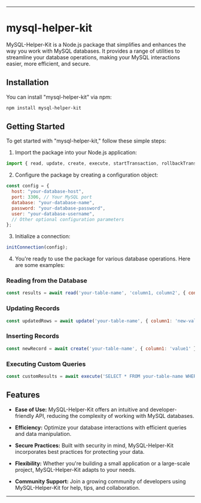 
---

# mysql-helper-kit

MySQL-Helper-Kit is a Node.js package that simplifies and enhances the way you work with MySQL databases. It provides a range of utilities to streamline your database operations, making your MySQL interactions easier, more efficient, and secure.

## Installation

You can install "mysql-helper-kit" via npm:

```bash
npm install mysql-helper-kit
```

## Getting Started

To get started with "mysql-helper-kit," follow these simple steps:

1. Import the package into your Node.js application:

```javascript
import { read, update, create, execute, startTransaction, rollbackTransaction, commitTransaction, getSingleConnection, releaseSingleConnection, initConnection } from 'mysql-helper-kit';
```

2. Configure the package by creating a configuration object:

```javascript
const config = {
  host: "your-database-host",
  port: 3306, // Your MySQL port
  database: "your-database-name",
  password: "your-database-password",
  user: "your-database-username",
  // Other optional configuration parameters
};

```

3. Initialize a connection:

```javascript
initConnection(config);
```

4. You're ready to use the package for various database operations. Here are some examples:

### Reading from the Database

```javascript
const results = await read('your-table-name', 'column1, column2', { condition1: 'value1' });
```

### Updating Records

```javascript
const updatedRows = await update('your-table-name', { column1: 'new-value' }, { condition1: 'value1' });
```

### Inserting Records

```javascript
const newRecord = await create('your-table-name', { column1: 'value1' });
```

### Executing Custom Queries

```javascript
const customResults = await execute('SELECT * FROM your-table-name WHERE column1 = ?', ['value1']);
```

## Features

- **Ease of Use:** MySQL-Helper-Kit offers an intuitive and developer-friendly API, reducing the complexity of working with MySQL databases.

- **Efficiency:** Optimize your database interactions with efficient queries and data manipulation.

- **Secure Practices:** Built with security in mind, MySQL-Helper-Kit incorporates best practices for protecting your data.

- **Flexibility:** Whether you're building a small application or a large-scale project, MySQL-Helper-Kit adapts to your needs.

- **Community Support:** Join a growing community of developers using MySQL-Helper-Kit for help, tips, and collaboration.

---